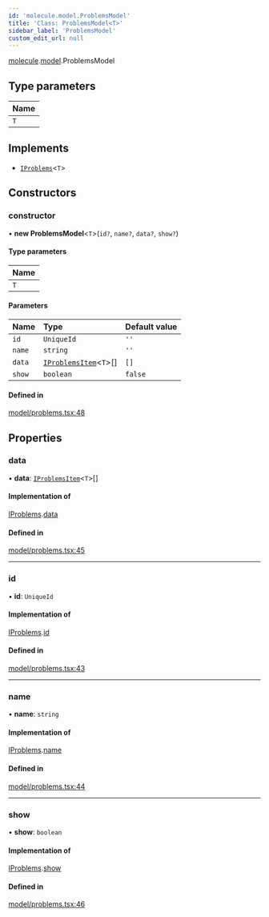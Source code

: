 ```yaml
---
id: 'molecule.model.ProblemsModel'
title: 'Class: ProblemsModel<T>'
sidebar_label: 'ProblemsModel'
custom_edit_url: null
---
```


[molecule](../namespaces/molecule).[model](../namespaces/molecule.model).ProblemsModel

## Type parameters

| Name |
| :--- |
| `T`  |

## Implements

-   [`IProblems`](../interfaces/molecule.model.IProblems)<`T`\>

## Constructors

### constructor

• **new ProblemsModel**<`T`\>(`id?`, `name?`, `data?`, `show?`)

#### Type parameters

| Name |
| :--- |
| `T`  |

#### Parameters

| Name   | Type                                                                  | Default value |
| :----- | :-------------------------------------------------------------------- | :------------ |
| `id`   | `UniqueId`                                                            | `''`          |
| `name` | `string`                                                              | `''`          |
| `data` | [`IProblemsItem`](../interfaces/molecule.model.IProblemsItem)<`T`\>[] | `[]`          |
| `show` | `boolean`                                                             | `false`       |

#### Defined in

[model/problems.tsx:48](https://github.com/DTStack/molecule/blob/ff1a27ef/src/model/problems.tsx#L48)

## Properties

### data

• **data**: [`IProblemsItem`](../interfaces/molecule.model.IProblemsItem)<`T`\>[]

#### Implementation of

[IProblems](../interfaces/molecule.model.IProblems).[data](../interfaces/molecule.model.IProblems#data)

#### Defined in

[model/problems.tsx:45](https://github.com/DTStack/molecule/blob/ff1a27ef/src/model/problems.tsx#L45)

---

### id

• **id**: `UniqueId`

#### Implementation of

[IProblems](../interfaces/molecule.model.IProblems).[id](../interfaces/molecule.model.IProblems#id)

#### Defined in

[model/problems.tsx:43](https://github.com/DTStack/molecule/blob/ff1a27ef/src/model/problems.tsx#L43)

---

### name

• **name**: `string`

#### Implementation of

[IProblems](../interfaces/molecule.model.IProblems).[name](../interfaces/molecule.model.IProblems#name)

#### Defined in

[model/problems.tsx:44](https://github.com/DTStack/molecule/blob/ff1a27ef/src/model/problems.tsx#L44)

---

### show

• **show**: `boolean`

#### Implementation of

[IProblems](../interfaces/molecule.model.IProblems).[show](../interfaces/molecule.model.IProblems#show)

#### Defined in

[model/problems.tsx:46](https://github.com/DTStack/molecule/blob/ff1a27ef/src/model/problems.tsx#L46)
